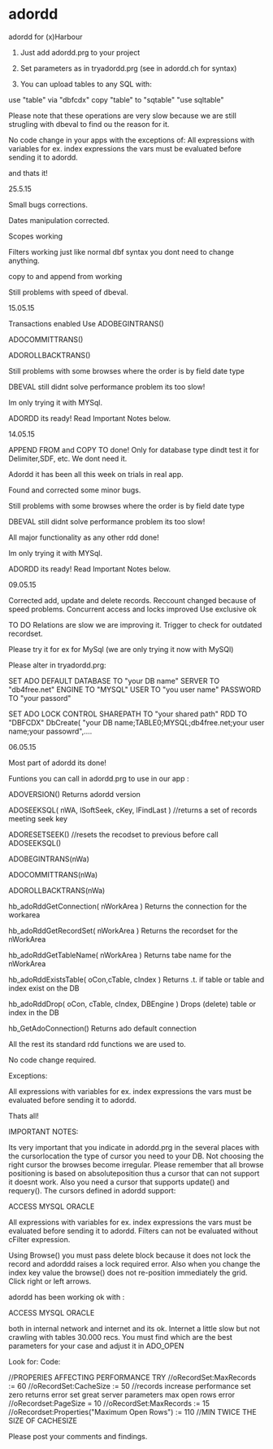 # adordd
adordd for (x)Harbour

1) Just add adordd.prg to your project 

2) Set parameters as in tryadordd.prg (see in adordd.ch for syntax)

3) You can upload tables to any SQL with:

use "table" via "dbfcdx"
copy "table" to "sqtable"
"use sqltable"


Please note that these operations are very slow because we are still strugling with dbeval to find ou the reason for it.

No code change in your apps with the exceptions of:
All expressions with variables for ex. index expressions the vars must be evaluated before sending it to adordd.

and thats it!

25.5.15

Small bugs corrections.

Dates manipulation corrected.

Scopes working

Filters working just like normal dbf syntax you dont need to change anything.

copy to and append from working

Still problems with speed of dbeval.

15.05.15

Transactions enabled
Use 
ADOBEGINTRANS()

ADOCOMMITTRANS()

ADOROLLBACKTRANS() 

Still problems with some browses where the order is by field date type

DBEVAL still didnt solve performance problem its too slow!

Im only trying it with MYSql.

ADORDD its ready! Read Important Notes below.


14.05.15

APPEND FROM and COPY TO done! Only for database type dindt test it for Delimiter,SDF, etc. We dont need it.

Adordd it has been all this week on trials in real app.

Found and corrected some minor bugs.

Still problems with some browses where the order is by field date type

DBEVAL still didnt solve performance problem its too slow!

All major functionality as any other rdd done!

Im only trying it with MYSql.

ADORDD its ready! Read Important Notes below.


09.05.15

Corrected add, update and delete records.
Reccount changed because of speed problems.
Concurrent access and locks improved Use exclusive ok

TO DO
Relations are slow we are improving it.
Trigger to check for outdated recordset.

Please try it for ex for MySql (we are only trying it now with MySQl)

Please alter in tryadordd.prg:

SET ADO DEFAULT DATABASE TO "your DB name" SERVER TO "db4free.net"  ENGINE TO "MYSQL" USER TO "you user name" PASSWORD TO "your passord"

SET ADO LOCK CONTROL SHAREPATH TO  "your shared path" RDD TO "DBFCDX"
DbCreate( "your DB name;TABLE0;MYSQL;db4free.net;your user name;your passowrd",....



06.05.15

Most part of adordd its done!

Funtions you can call in adordd.prg to use in our app :

 ADOVERSION() Returns adordd version
 
 ADOSEEKSQL( nWA, lSoftSeek, cKey, lFindLast ) //returns a set of records meeting seek key
 
 ADORESETSEEK() //resets the recodset to previous before call ADOSEEKSQL()
 
 ADOBEGINTRANS(nWa)
 
 ADOCOMMITTRANS(nWa)
 
 ADOROLLBACKTRANS(nWa) 
 
 hb_adoRddGetConnection( nWorkArea ) Returns the connection for the workarea
 
 hb_adoRddGetRecordSet( nWorkArea )  Returns the recordset for the nWorkArea 
 
 hb_adoRddGetTableName( nWorkArea )  Returns tabe name for the nWorkArea  
 
 hb_adoRddExistsTable( oCon,cTable, cIndex ) Returns .t. if table or table and index exist on the DB
 
 hb_adoRddDrop( oCon, cTable, cIndex, DBEngine ) Drops (delete) table or index in the DB
 
 hb_GetAdoConnection() Returns ado default connection
 
 
All the rest its standard rdd functions we are used to.

No code change required.

Exceptions:

All expressions with variables for ex. index expressions the vars must be evaluated before sending it to adordd.


Thats all!

IMPORTANT NOTES:

Its very important that you indicate in adordd.prg in the several places with the cursorlocation the type of cursor you need to your DB.
Not choosing the right cursor the browses become irregular.
Please remember that all browse positioning is based on absoluteposition thus a cursor that can not support it doesnt work.
Also you need a cursor that supports update() and requery().
The cursors defined in adordd support:

ACCESS
MYSQL
ORACLE

All expressions with variables for ex. index expressions the vars must be evaluated before sending it to adordd.
Filters can not be evaluated without cFilter expression.

Using Browse() you must pass delete block because it does not lock the record and adorddd raises a lock required error.
Also when you change the index key value the browse() does not re-position immediately the grid. Click right or left arrows.

adordd has been working ok with :

ACCESS
MYSQL
ORACLE

both in internal network and internet and its ok.
Internet a little slow but not crawling with tables 30.000 recs.
You must find which are the best parameters for your case and adjust it in ADO_OPEN

Look for:
Code:

  //PROPERIES AFFECTING PERFORMANCE TRY
   //oRecordSet:MaxRecords := 60
   //oRecordSet:CacheSize := 50 //records increase performance set zero returns error set great server parameters max open rows error
   //oRecordset:PageSize = 10
   //oRecordSet:MaxRecords := 15
   //oRecordset:Properties("Maximum Open Rows") := 110  //MIN TWICE THE SIZE OF CACHESIZE
 


Please post your comments and findings.

